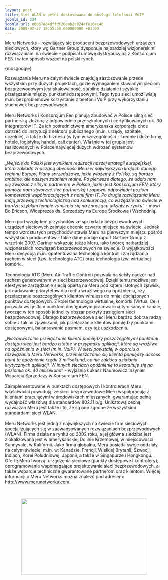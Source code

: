 ```yaml
---
layout: post
title: Sieć WLAN w pełni dostosowana do obsługi telefonii VoIP
joomla_id: 234
joomla_url: e0067d84dffdf26eeb2c924afe16ec40
date: 2008-02-27 19:55:50.000000000 +01:00
---
```

Meru Networks &ndash; rozwijający się producent bezprzewodowych urządzeń sieciowych, kt&oacute;ry wg Gartner Group dysponuje najbardziej wizjonerskimi rozwiązaniami na świecie &ndash; podpisał umowę dystrybucyjną z Konsorcjum FEN i w ten spos&oacute;b wszedł na polski rynek.<p>{mosgoogle}</p><p>Rozwiązania Meru na całym świecie znajdują zastosowanie przede wszystkim przy dużych projektach, gdzie wymaganiem stawianym sieciom bezprzewodowym jest skalowalność, stabilne działanie i szybkie przełączanie między punktami dostępowymi. Tego typu sieci umożliwiają m.in. bezproblemowe korzystanie z telefonii VoIP przy wykorzystaniu słuchawek bezprzewodowych.<br /><br />Meru Networks i Konsorcjum Fen planują zbudować w Polsce silną sieć partnerską złożoną z odpowiednio przeszkolonych i certyfikowanych ok. 30 integrator&oacute;w IT. Za ich pośrednictwem amerykańska korporacja chce dotrzeć do instytucji z sektora publicznego (m.in. urzędy, szpitale, uczelnie), a także do biznesu (w tym w szczeg&oacute;lności - średnie i duże firmy, hotele, logistyka, handel, call center). Właśnie w tej grupie jest realizowanych w Polsce najwięcej dużych wdrożeń system&oacute;w bezprzewodowych.<br /><br />&bdquo;<em>Wejście do Polski jest wynikiem realizacji naszej strategii europejskiej, kt&oacute;ra zakłada znaczącą obecność Meru w największych krajach danego regionu Europy. Plany sprzedażowe, jakie wiążemy z Polską, są bardzo ambitne, ale naszym zdaniem realne. Po pierwsze dlatego, że udało nam się związać z silnym partnerem w Polsce, jakim jest Konsorcjum FEN, kt&oacute;ry pomoże nam stworzyć sieć partnerską i zapewni odpowiedni poziom kompetencji wsp&oacute;łpracujących z nami firm IT. Po drugie rozwiązania Meru mają przewagę technologiczną nad konkurencją, co wszędzie na świecie w bardzo szybkim tempie zamienia się na znaczące udziały w rynku</em>&rdquo; - m&oacute;wi Bo Ericson, Wiceprezes ds. Sprzedaży na Europę Środkową i Wschodnią.<br /><br />Meru pod względem przychod&oacute;w ze sprzedaży bezprzewodowych urządzeń sieciowych zajmuje obecnie czwarte miejsce na świecie. Jednak tempo wzrostu tych przychod&oacute;w stawia Meru na pierwszym miejscu pośr&oacute;d wszystkich producent&oacute;w - takie dane podaje raport Gartner Group z września 2007. Gartner wskazuje także Meru, jako tw&oacute;rcę najbardziej wizjonerskich rozwiązań bezprzewodowych na świecie. O wyjątkowości Meru decydują m.in. opatentowana technologia kontroli i zarządzania ruchem w sieci (tzw. technologia ATC) oraz technologia tzw. wirtualnej kom&oacute;rki.<br /><br />Technologia ATC (Meru Air Traffic Control) pozwala na ścisły nadz&oacute;r nad ruchem generowanym w sieci bezprzewodowej. Dzięki temu możliwe jest efektywne zarządzanie siecią opartą na Meru pod kątem istotnych zjawisk, jak nadawanie priorytet&oacute;w dla ruchu wrażliwego na op&oacute;źnienia, czy przełączanie poszczeg&oacute;lnych klient&oacute;w wireless do mniej obciążonych punkt&oacute;w dostępowych. Z kolei technologia wirtualnej kom&oacute;rki (Virtual Cell) pozwala wszystkim punktom dostępowym pracować na tym samym kanale, tworząc w ten spos&oacute;b jednolity obszar pokryty zasięgiem sieci bezprzewodowej. Dlatego bezprzewodowe sieci Meru bardzo dobrze radzą sobie z takimi zjawiskami, jak przełączanie klient&oacute;w pomiędzy punktami dostępowymi, balansowanie pasmem, czy też uszkodzenia.<br /><br />&bdquo;<em>Niezauważalne przełączanie klienta pomiędzy poszczeg&oacute;lnymi punktami dostępu sieci jest bardzo istotne w przypadku aplikacji, kt&oacute;re są wrażliwe na op&oacute;źnienia w sieci (m.in. VoIP). W sieci powstałej w oparciu o rozwiązania Meru Networks, przemieszczanie się klienta pomiędzy access point to op&oacute;źnienie rzędu 3 milisekund, co nie zakł&oacute;ca działania krytycznych aplikacji. W innych sieciach op&oacute;źnienie to kształtuje się na poziomie ok. 40 milisekund</em>&rdquo; - wyjaśnia Łukasz Naumowicz Inżynier Wsparcia Sprzedaży w Konsorcjum FEN.<br /><br />Zaimplementowane w punktach dostępowych i kontrolerach Meru właściwości powodują, że sieci bezprzewodowe Meru wsp&oacute;łpracują z klientami pracującymi w środowiskach mieszanych, gwarantując pełną wydajność właściwą dla standard&oacute;w 802.11 b/g. Unikatową cechą rozwiązań Meru jest także i to, że są one zgodne ze wszystkimi standardami sieci WLAN.<br /><br />Meru Networks jest jedną z największych na świecie firm sieciowych specjalizujących się w zaawansowanych rozwiązaniach bezprzewodowych (WLAN). Firma działa na rynku od 2002 roku, a jej gł&oacute;wna siedziba jest zlokalizowana jest w amerykańskiej Dolinie Krzemowej, w miejscowości Sunnyvale, w Kalifornii. Jako firma globalna, Meru posiada swoje oddziały na całym świecie, m.in. w: Kanadzie, Francji, Wielkiej Brytanii, Szwecji, Indiach, Korei Południowej, Japonii, a także w Singapurze i Hongkongu. Ofertę Meru tworzą: urządzenia sieciowe (punkty dostępowe i kontrolery), oprogramowanie wspomagające projektowanie sieci bezprzewodowych, a także wsparcie techniczne gwarantowane partnerom oraz klientom. Więcej informacji o Meru Networks można znaleźć pod adresem: <a href="http://www.merunetworks.com" target="_blank">http://www.merunetworks.com</a>.</p><p>&nbsp;</p><div style="text-align: center"><img src="images/obrazy/merufamily.jpg" alt=" " width="400" height="244" /></div> <br /><p>&nbsp;</p>
